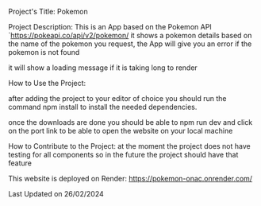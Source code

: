 Project's Title: Pokemon

Project Description:
This is an App based on the Pokemon API `https://pokeapi.co/api/v2/pokemon/ it shows a pokemon details based on the name of the pokemon you request, the App will give you an error if the pokemon is not found

it will show a loading message if it is taking long to render

How to Use the Project:

after adding the project to your editor of choice you should run the command npm install to install the needed dependencies.

once the downloads are done you should be able to npm run dev and click on the port link to be able to open the website on your local machine

How to Contribute to the Project:
at the moment the project does not have testing for all components so in the future the project should have that feature

This website is deployed on Render:
https://pokemon-onac.onrender.com/

Last Updated on 26/02/2024
